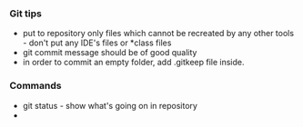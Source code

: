 ### Git tips
- put to repository only files which cannot be recreated by any other tools - don't put any IDE's files or *class files
- git commit message should be of good quality
- in order to commit an empty folder, add .gitkeep file inside.

### Commands
- git status - show what's going on in repository
- 